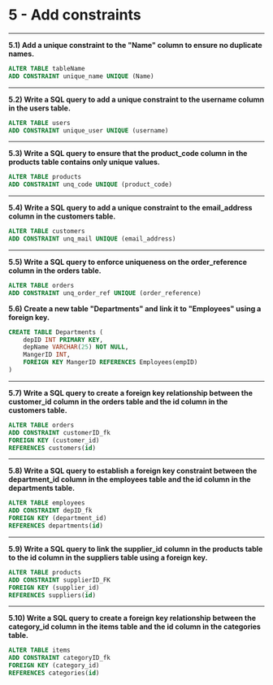 # 5 - Add constraints
___

**5.1) Add a unique constraint to the "Name" column to ensure no duplicate names.**

```SQL
ALTER TABLE tableName
ADD CONSTRAINT unique_name UNIQUE (Name)
```
___

**5.2) Write a SQL query to add a unique constraint to the username column in the users table.**
```SQL
ALTER TABLE users
ADD CONSTRAINT unique_user UNIQUE (username)
```
___

**5.3) Write a SQL query to ensure that the product_code column in the products table contains only unique values.**
```SQL
ALTER TABLE products
ADD CONSTRAINT unq_code UNIQUE (product_code)
```
___

**5.4) Write a SQL query to add a unique constraint to the email_address column in the customers table.**
```SQL
ALTER TABLE customers
ADD CONSTRAINT unq_mail UNIQUE (email_address)
```
___

**5.5) Write a SQL query to enforce uniqueness on the order_reference column in the orders table.**
```SQL
ALTER TABLE orders
ADD CONSTRAINT unq_order_ref UNIQUE (order_reference)
```

**5.6) Create a new table "Departments" and link it to "Employees" using a foreign key.**

```SQL
CREATE TABLE Departments (
    depID INT PRIMARY KEY,
    depName VARCHAR(25) NOT NULL,
    MangerID INT,
    FOREIGN KEY MangerID REFERENCES Employees(empID) 
)
```
___

**5.7) Write a SQL query to create a foreign key relationship between the customer_id column in the orders table and the id column in the customers table.**
```SQL
ALTER TABLE orders
ADD CONSTRAINT customerID_fk
FOREIGN KEY (customer_id)
REFERENCES customers(id)
```
___

**5.8) Write a SQL query to establish a foreign key constraint between the department_id column in the employees table and the id column in the departments table.**
```SQL
ALTER TABLE employees
ADD CONSTRAINT depID_fk
FOREIGN KEY (department_id)
REFERENCES departments(id)
```
___

**5.9) Write a SQL query to link the supplier_id column in the products table to the id column in the suppliers table using a foreign key.**
```SQL
ALTER TABLE products
ADD CONSTRAINT supplierID_FK
FOREIGN KEY (supplier_id)
REFERENCES suppliers(id)
```
___

**5.10) Write a SQL query to create a foreign key relationship between the category_id column in the items table and the id column in the categories table.**
```SQL
ALTER TABLE items
ADD CONSTRAINT categoryID_fk
FOREIGN KEY (category_id)
REFERENCES categories(id)
```

